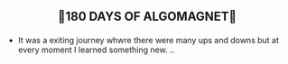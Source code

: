 ## <p align="center"> 🧲180 DAYS OF ALGOMAGNET🧲 </p>
* It was a exiting journey whwre there were many ups and downs but at every moment I learned something new. ..
